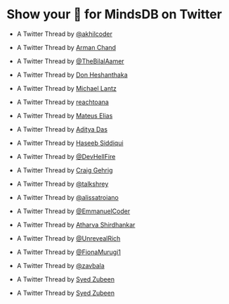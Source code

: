 # Show your 💚 for MindsDB on Twitter

- A Twitter Thread by [@akhilcoder](https://twitter.com/akhilcoder/status/1581641683300937731)

- A Twitter Thread by [Arman Chand](https://twitter.com/arman74895017/status/1580463741581524992?s=20&t=gv9DHRwSpBHUbobDv8zZLw)

- A Twitter Thread by [@TheBilalAamer](https://twitter.com/TheBilalAamer/status/1577646790869852161)

- A Twitter Thread by [Don Heshanthaka](https://twitter.com/DonHeshanthaka/status/1577702467428417538?s=20&t=wbBhPCbIVKcDh8Gf8_fykg)

- A Twitter Thread by [Michael Lantz](https://twitter.com/MichaelLantzIST/status/1577794052673703938)

- A Twitter Thread by [reachtoana](https://twitter.com/reachtoana/status/1578117675229728768)

- A Twitter Thread by [Mateus Elias](https://twitter.com/mateuseliaas/status/1578150552659107840)

- A Twitter Thread by [Aditya Das](https://twitter.com/ADITYA90546170/status/1578227619396726784?t=vMgXWKje0d7czZDe8d3qJQ&s=03)

- A Twitter Thread by [Haseeb Siddiqui](https://twitter.com/hasebsiddiqui/status/1583608352671555584)

- A Twitter Thread by [@DevHellFire](https://twitter.com/DevHellfire/status/1580132923025788929)

- A Twitter Thread by [Craig Gehrig](https://twitter.com/CraigGehrig/status/1579322580347109376)

- A Twitter Thread by [@talkshrey](https://twitter.com/talkshrey/status/1580204446578941952)

- A Twitter Thread by [@alissatroiano](https://twitter.com/alissamtroiano/status/1580675689724145665?s=20&t=rGANm3YrKzbBKYb-Vh2Z9Q)

- A Twitter Thread by [@EmmanuelCoder](https://twitter.com/EmmanuelCoder/status/1580609518362558466)

- A Twitter Thread by [Atharva Shirdhankar](https://twitter.com/_Atharva_08/status/1581620848351268866?s=20&t=cbPkcHUXrsOQAcTCi_PFXQ)

- A Twitter Thread by [@UnrevealRich](https://twitter.com/UnrevealRich/status/1583537036119937024)

- A Twitter Thread by [@FionaMurugi1](https://twitter.com/FionaMurugi1/status/1583922222699229185)

- A Twitter Thread by [@zavbala](https://twitter.com/zavbala/status/1584241613915967489)

- A Twitter Thread by [Syed Zubeen](https://twitter.com/ZubeenSyed/status/1584655063687270400?s=20&t=XsoG4J4YUqK1tUG9ZYx3qQ)

- A Twitter Thread by [Syed Zubeen](https://twitter.com/ZubeenSyed/status/1584329407610511360?s=20&t=VNpMJOS8MHsiQ07ACvTtGA)

